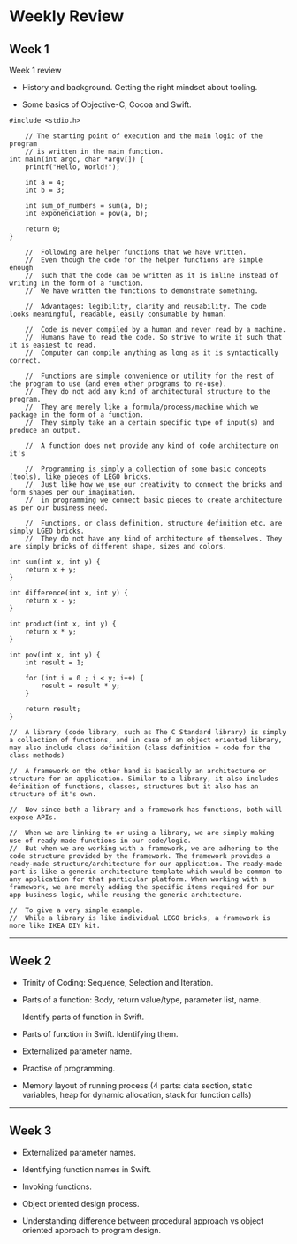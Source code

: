 # Weekly Review

## Week 1

Week 1 review

-   History and background. Getting the right mindset about tooling.

-   Some basics of Objective-C, Cocoa and Swift.

```
#include <stdio.h>

    // The starting point of execution and the main logic of the program
    // is written in the main function.
int main(int argc, char *argv[]) {
    printf("Hello, World!");

    int a = 4;
    int b = 3;

    int sum_of_numbers = sum(a, b);
    int exponenciation = pow(a, b);

    return 0;
}

    //  Following are helper functions that we have written.
    //  Even though the code for the helper functions are simple enough
    //  such that the code can be written as it is inline instead of writing in the form of a function.
    //  We have written the functions to demonstrate something.

    //  Advantages: legibility, clarity and reusability. The code looks meaningful, readable, easily consumable by human.

    //  Code is never compiled by a human and never read by a machine.
    //  Humans have to read the code. So strive to write it such that it is easiest to read.
    //  Computer can compile anything as long as it is syntactically correct.

    //  Functions are simple convenience or utility for the rest of the program to use (and even other programs to re-use).
    //  They do not add any kind of architectural structure to the program.
    //  They are merely like a formula/process/machine which we package in the form of a function.
    //  They simply take an a certain specific type of input(s) and produce an output.

    //  A function does not provide any kind of code architecture on it's 

    //  Programming is simply a collection of some basic concepts (tools), like pieces of LEGO bricks.
    //  Just like how we use our creativity to connect the bricks and form shapes per our imagination,
    //  in programming we connect basic pieces to create architecture as per our business need.

    //  Functions, or class definition, structure definition etc. are simply LGEO bricks.
    //  They do not have any kind of architecture of themselves. They are simply bricks of different shape, sizes and colors.

int sum(int x, int y) {
    return x + y;
}

int difference(int x, int y) {
    return x - y;
}

int product(int x, int y) {
    return x * y;
}

int pow(int x, int y) {
    int result = 1;

    for (int i = 0 ; i < y; i++) {
        result = result * y;
    }

    return result;
}

//  A library (code library, such as The C Standard library) is simply a collection of functions, and in case of an object oriented library, may also include class definition (class definition + code for the class methods)

//  A framework on the other hand is basically an architecture or structure for an application. Similar to a library, it also includes definition of functions, classes, structures but it also has an structure of it's own.

//  Now since both a library and a framework has functions, both will expose APIs.

//  When we are linking to or using a library, we are simply making use of ready made functions in our code/logic.
//  But when we are working with a framework, we are adhering to the code structure provided by the framework. The framework provides a ready-made structure/architecture for our application. The ready-made part is like a generic architecture template which would be common to any application for that particular platform. When working with a framework, we are merely adding the specific items required for our app business logic, while reusing the generic architecture.

//  To give a very simple example.
//  While a library is like individual LEGO bricks, a framework is more like IKEA DIY kit.
```

---

## Week 2

-   Trinity of Coding: Sequence, Selection and Iteration.

-   Parts of a function: Body, return value/type, parameter list, name.

    Identify parts of function in Swift.

-   Parts of function in Swift. Identifying them.

-   Externalized parameter name.

-   Practise of programming.

-   Memory layout of running process (4 parts: data section, static variables, heap for dynamic allocation, stack for function calls)

---

## Week 3

-   Externalized parameter names.

-   Identifying function names in Swift.

-   Invoking functions.

-   Object oriented design process.

-   Understanding difference between procedural approach vs object oriented approach to program design.

